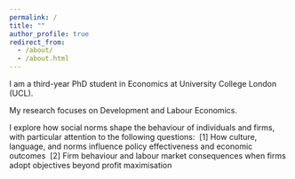 ```yaml
---
permalink: /
title: ""
author_profile: true
redirect_from: 
  - /about/
  - /about.html
---
```


I am a third-year PhD student in Economics at University College London (UCL). 

My research focuses on Development and Labour Economics.

I explore how social norms shape the behaviour of individuals and firms, with particular attention to the following questions:  
[1] How culture, language, and norms influence policy effectiveness and economic outcomes  
[2] Firm behaviour and labour market consequences when firms adopt objectives beyond profit maximisation
